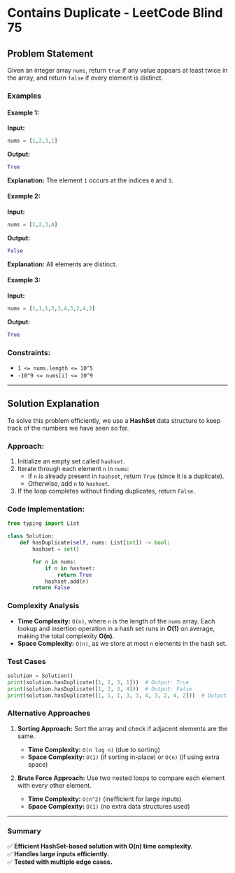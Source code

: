 # Contains Duplicate - LeetCode Blind 75

## Problem Statement
Given an integer array `nums`, return `true` if any value appears at least twice in the array, and return `false` if every element is distinct.

### Examples

#### Example 1:
**Input:**
```python
nums = [1,2,3,1]
```
**Output:**
```python
True
```
**Explanation:** The element `1` occurs at the indices `0` and `3`.

#### Example 2:
**Input:**
```python
nums = [1,2,3,4]
```
**Output:**
```python
False
```
**Explanation:** All elements are distinct.

#### Example 3:
**Input:**
```python
nums = [1,1,1,3,3,4,3,2,4,2]
```
**Output:**
```python
True
```

### Constraints:
- `1 <= nums.length <= 10^5`
- `-10^9 <= nums[i] <= 10^9`

---

## Solution Explanation
To solve this problem efficiently, we use a **HashSet** data structure to keep track of the numbers we have seen so far.

### Approach:
1. Initialize an empty set called `hashset`.
2. Iterate through each element `n` in `nums`:
   - If `n` is already present in `hashset`, return `True` (since it is a duplicate).
   - Otherwise, add `n` to `hashset`.
3. If the loop completes without finding duplicates, return `False`.

### Code Implementation:
```python
from typing import List

class Solution:
    def hasDuplicate(self, nums: List[int]) -> bool:
        hashset = set()

        for n in nums:
            if n in hashset:
                return True
            hashset.add(n)
        return False
```

### Complexity Analysis
- **Time Complexity:** `O(n)`, where `n` is the length of the `nums` array. Each lookup and insertion operation in a hash set runs in **O(1)** on average, making the total complexity **O(n)**.
- **Space Complexity:** `O(n)`, as we store at most `n` elements in the hash set.

### Test Cases
```python
solution = Solution()
print(solution.hasDuplicate([1, 2, 3, 1]))  # Output: True
print(solution.hasDuplicate([1, 2, 3, 4]))  # Output: False
print(solution.hasDuplicate([1, 1, 1, 3, 3, 4, 3, 2, 4, 2]))  # Output: True
```

### Alternative Approaches
1. **Sorting Approach:** Sort the array and check if adjacent elements are the same.
   - **Time Complexity:** `O(n log n)` (due to sorting)
   - **Space Complexity:** `O(1)` (if sorting in-place) or `O(n)` (if using extra space)

2. **Brute Force Approach:** Use two nested loops to compare each element with every other element.
   - **Time Complexity:** `O(n^2)` (inefficient for large inputs)
   - **Space Complexity:** `O(1)` (no extra data structures used)

---

### Summary
✅ **Efficient HashSet-based solution with O(n) time complexity.**  
✅ **Handles large inputs efficiently.**  
✅ **Tested with multiple edge cases.**
